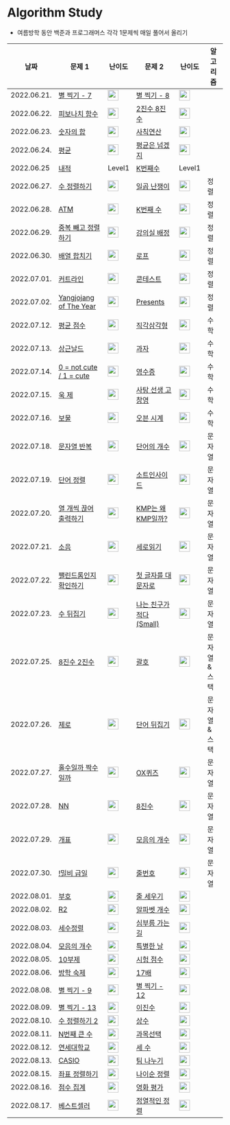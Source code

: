 # Algorithm Study
- 여름방학 동안 백준과 프로그래머스 각각 1문제씩 매일 풀어서 올리기

|날짜|문제 1|난이도|문제 2|난이도|알고리즘|
|------|---|---|---|---|---|
|2022.06.21.|[별 찍기 - 7](https://www.acmicpc.net/problem/2444)|<img height="25px" width="25px" src="https://static.solved.ac/tier_small/3.svg"/>|[별 찍기 - 8](https://www.acmicpc.net/problem/2445)|<img height="25px" width="25px" src="https://static.solved.ac/tier_small/3.svg"/>||
|2022.06.22.|[피보나치 함수](https://www.acmicpc.net/problem/1003)|<img height="25px" width="25px" src="https://static.solved.ac/tier_small/8.svg"/>|[2진수 8진수](https://www.acmicpc.net/problem/1373)|<img height="25px" width="25px" src="https://static.solved.ac/tier_small/5.svg"/>||
|2022.06.23.|[숫자의 합](https://www.acmicpc.net/problem/11720)|<img height="25px" width="25px" src="https://static.solved.ac/tier_small/2.svg"/>|[사칙연산](https://www.acmicpc.net/problem/13420)|<img height="25px" width="25px" src="https://static.solved.ac/tier_small/4.svg"/>||
|2022.06.24.|[평균](https://www.acmicpc.net/problem/1546)|<img height="25px" width="25px" src="https://static.solved.ac/tier_small/5.svg"/>|[평균은 넘겠지](https://www.acmicpc.net/problem/4344)|<img height="25px" width="25px" src="https://static.solved.ac/tier_small/5.svg"/>||
|2022.06.25|[내적](https://programmers.co.kr/learn/courses/30/lessons/70128)|Level1|[K번째수](https://programmers.co.kr/learn/courses/30/lessons/42748)|Level1||
|2022.06.27.|[수 정렬하기](https://www.acmicpc.net/problem/2750)|<img height="25px" width="25px" src="https://static.solved.ac/tier_small/4.svg"/>|[일곱 난쟁이](https://www.acmicpc.net/problem/2309)|<img height="25px" width="25px" src="https://static.solved.ac/tier_small/5.svg"/>|정렬|
|2022.06.28.|[ATM](https://www.acmicpc.net/problem/11399)|<img height="25px" width="25px" src="https://static.solved.ac/tier_small/7.svg"/>|[K번째 수](https://www.acmicpc.net/problem/11004)|<img height="25px" width="25px" src="https://static.solved.ac/tier_small/6.svg"/>|정렬|
|2022.06.29.|[중복 빼고 정렬하기](https://www.acmicpc.net/problem/10867)|<img height="25px" width="25px" src="https://static.solved.ac/tier_small/6.svg"/>|[강의실 배정](https://www.acmicpc.net/problem/11000)|<img height="25px" width="25px" src="https://static.solved.ac/tier_small/11.svg"/>|정렬|
|2022.06.30.|[배열 합치기]()|<img height="25px" width="25px" src="https://static.solved.ac/tier_small/6.svg"/>|[로프](https://www.acmicpc.net/problem/2217)|<img height="25px" width="25px" src="https://static.solved.ac/tier_small/7.svg"/>|정렬|
|2022.07.01.|[커트라인](https://www.acmicpc.net/problem/25305)|<img height="25px" width="25px" src="https://static.solved.ac/tier_small/4.svg"/>|[콘테스트](https://www.acmicpc.net/problem/5576)|<img height="25px" width="25px" src="https://static.solved.ac/tier_small/4.svg"/>|정렬|
|2022.07.02.|[Yangjojang of The Year](https://www.acmicpc.net/problem/11557)|<img height="25px" width="25px" src="https://static.solved.ac/tier_small/5.svg"/>|[Presents](https://www.acmicpc.net/problem/13771)|<img height="25px" width="25px" src="https://static.solved.ac/tier_small/4.svg"/>|정렬|
|2022.07.12.|[평균 점수](https://www.acmicpc.net/problem/10039)|<img height="25px" width="25px" src="https://static.solved.ac/tier_small/2.svg"/>|[직각삼각형](https://www.acmicpc.net/problem/4153)|<img height="25px" width="25px" src="https://static.solved.ac/tier_small/3.svg"/>|수학|
|2022.07.13.|[상근날드](https://www.acmicpc.net/problem/5543)|<img height="25px" width="25px" src="https://static.solved.ac/tier_small/2.svg"/>|[과자](https://www.acmicpc.net/problem/10156)|<img height="25px" width="25px" src="https://static.solved.ac/tier_small/2.svg"/>|수학|
|2022.07.14.|[0 = not cute / 1 = cute](https://www.acmicpc.net/problem/10886)|<img height="25px" width="25px" src="https://static.solved.ac/tier_small/3.svg"/>|[영수증](https://www.acmicpc.net/problem/5565)|<img height="25px" width="25px" src="https://static.solved.ac/tier_small/3.svg"/>|수학|
|2022.07.15.|[욱 제](https://www.acmicpc.net/problem/17356)|<img height="25px" width="25px" src="https://static.solved.ac/tier_small/2.svg"/>|[사탕 선생 고창영](https://www.acmicpc.net/problem/2547)|<img height="25px" width="25px" src="https://static.solved.ac/tier_small/3.svg"/>|수학|
|2022.07.16.|[보물](https://www.acmicpc.net/problem/1026)|<img height="25px" width="25px" src="https://static.solved.ac/tier_small/7.svg"/>|[오븐 시계](https://www.acmicpc.net/problem/2525)|<img height="25px" width="25px" src="https://static.solved.ac/tier_small/3.svg"/>|수학|
|2022.07.18.|[문자열 반복](https://www.acmicpc.net/problem/2675)|<img height="25px" width="25px" src="https://static.solved.ac/tier_small/4.svg"/>|[단어의 개수](https://www.acmicpc.net/problem/1152)|<img height="25px" width="25px" src="https://static.solved.ac/tier_small/4.svg"/>|문자열|
|2022.07.19.|[단어 정렬](https://www.acmicpc.net/problem/1181)|<img height="25px" width="25px" src="https://static.solved.ac/tier_small/6.svg"/>|[소트인사이드](https://www.acmicpc.net/problem/1427)|<img height="25px" width="25px" src="https://static.solved.ac/tier_small/6.svg"/>|문자열|
|2022.07.20.|[열 개씩 끊어 출력하기](https://www.acmicpc.net/problem/11721)|<img height="25px" width="25px" src="https://static.solved.ac/tier_small/3.svg"/>|[KMP는 왜 KMP일까?](https://www.acmicpc.net/problem/2902)|<img height="25px" width="25px" src="https://static.solved.ac/tier_small/4.svg"/>|문자열|
|2022.07.21.|[소음](https://www.acmicpc.net/problem/2935)|<img height="25px" width="25px" src="https://static.solved.ac/tier_small/3.svg"/>|[세로읽기](https://www.acmicpc.net/problem/10798)|<img height="25px" width="25px" src="https://static.solved.ac/tier_small/5.svg"/>|문자열|
|2022.07.22.|[팰린드롬인지 확인하기](https://www.acmicpc.net/problem/10988)|<img height="25px" width="25px" src="https://static.solved.ac/tier_small/4.svg"/>|[첫 글자를 대문자로](https://www.acmicpc.net/problem/4458)|<img height="25px" width="25px" src="https://static.solved.ac/tier_small/4.svg"/>|문자열|
|2022.07.23.|[수 뒤집기](https://www.acmicpc.net/problem/3062)|<img height="25px" width="25px" src="https://static.solved.ac/tier_small/4.svg"/>|[나는 친구가 적다 (Small)](https://www.acmicpc.net/problem/16171)|<img height="25px" width="25px" src="https://static.solved.ac/tier_small/6.svg"/>|문자열|
|2022.07.25.|[8진수 2진수](https://www.acmicpc.net/problem/1212)|<img height="25px" width="25px" src="https://static.solved.ac/tier_small/4.svg"/>|[괄호](https://www.acmicpc.net/problem/9012)|<img height="25px" width="25px" src="https://static.solved.ac/tier_small/7.svg"/>|문자열 & 스택|
|2022.07.26.|[제로](https://www.acmicpc.net/problem/10773)|<img height="25px" width="25px" src="https://static.solved.ac/tier_small/7.svg"/>|[단어 뒤집기](https://www.acmicpc.net/problem/9093)|<img height="25px" width="25px" src="https://static.solved.ac/tier_small/5.svg"/>|문자열 & 스택|
|2022.07.27.|[홀수일까 짝수일까](https://www.acmicpc.net/problem/5988)|<img height="25px" width="25px" src="https://static.solved.ac/tier_small/3.svg"/>|[OX퀴즈](https://www.acmicpc.net/problem/8958)|<img height="25px" width="25px" src="https://static.solved.ac/tier_small/4.svg"/>|문자열|
|2022.07.28.|[NN](https://www.acmicpc.net/problem/11944)|<img height="25px" width="25px" src="https://static.solved.ac/tier_small/4.svg"/>|[8진수](https://www.acmicpc.net/problem/2998)|<img height="25px" width="25px" src="https://static.solved.ac/tier_small/4.svg"/>|문자열|
|2022.07.29.|[개표](https://www.acmicpc.net/problem/10102)|<img height="25px" width="25px" src="https://static.solved.ac/tier_small/4.svg"/>|[모음의 개수](https://www.acmicpc.net/problem/10987)|<img height="25px" width="25px" src="https://static.solved.ac/tier_small/3.svg"/>|문자열|
|2022.07.30.|[!밀비 급일](https://www.acmicpc.net/problem/11365)|<img height="25px" width="25px" src="https://static.solved.ac/tier_small/2.svg"/>|[줄번호](https://www.acmicpc.net/problem/4470)|<img height="25px" width="25px" src="https://static.solved.ac/tier_small/3.svg"/>|문자열|
|2022.08.01.|[부호](https://www.acmicpc.net/problem/1247)|<img height="25px" width="25px" src="https://static.solved.ac/tier_small/3.svg"/>|[줄 세우기](https://www.acmicpc.net/problem/1681)|<img height="25px" width="25px" src="https://static.solved.ac/tier_small/4.svg"/>|
|2022.08.02.|[R2](https://www.acmicpc.net/problem/3046)|<img height="25px" width="25px" src="https://static.solved.ac/tier_small/2.svg"/>|[알파벳 개수](https://www.acmicpc.net/problem/10808)|<img height="25px" width="25px" src="https://static.solved.ac/tier_small/2.svg"/>|
|2022.08.03.|[세수정렬](https://www.acmicpc.net/problem/2752)|<img height="25px" width="25px" src="https://static.solved.ac/tier_small/2.svg"/>|[심부름 가는 길](https://www.acmicpc.net/problem/5554)|<img height="25px" width="25px" src="https://static.solved.ac/tier_small/2.svg"/>|
|2022.08.04.|[모음의 개수](https://www.acmicpc.net/problem/1264)|<img height="25px" width="25px" src="https://static.solved.ac/tier_small/2.svg"/>|[특별한 날](https://www.acmicpc.net/problem/10768)|<img height="25px" width="25px" src="https://static.solved.ac/tier_small/2.svg"/>|
|2022.08.05.|[10부제](https://www.acmicpc.net/problem/10797)|<img height="25px" width="25px" src="https://static.solved.ac/tier_small/2.svg"/>|[시험 점수](https://www.acmicpc.net/problem/5596)|<img height="25px" width="25px" src="https://static.solved.ac/tier_small/2.svg"/>|
|2022.08.06.|[방학 숙제](https://www.acmicpc.net/problem/5532)|<img height="25px" width="25px" src="https://static.solved.ac/tier_small/2.svg"/>|[17배](https://www.acmicpc.net/problem/5893)|<img height="25px" width="25px" src="https://static.solved.ac/tier_small/2.svg"/>|
|2022.08.08.|[별 찍기 - 9](https://www.acmicpc.net/problem/2446)|<img height="25px" width="25px" src="https://static.solved.ac/tier_small/3.svg"/>|[별 찍기 - 12](https://www.acmicpc.net/problem/2522)|<img height="25px" width="25px" src="https://static.solved.ac/tier_small/3.svg"/>|
|2022.08.09.|[별 찍기 - 13](https://www.acmicpc.net/problem/2523)|<img height="25px" width="25px" src="https://static.solved.ac/tier_small/3.svg"/>|[이진수](https://www.acmicpc.net/problem/3460)|<img height="25px" width="25px" src="https://static.solved.ac/tier_small/3.svg"/>|
|2022.08.10.|[수 정렬하기 2](https://www.acmicpc.net/problem/2751)|<img height="25px" width="25px" src="https://static.solved.ac/tier_small/6.svg"/>|[상수](https://www.acmicpc.net/problem/2908)|<img height="25px" width="25px" src="https://static.solved.ac/tier_small/4.svg"/>|
|2022.08.11.|[N번째 큰 수](https://www.acmicpc.net/problem/2693)|<img height="25px" width="25px" src="https://static.solved.ac/tier_small/5.svg"/>|[과목선택](https://www.acmicpc.net/problem/11948)|<img height="25px" width="25px" src="https://static.solved.ac/tier_small/2.svg"/>|
|2022.08.12.|[연세대학교](https://www.acmicpc.net/problem/15680)|<img height="25px" width="25px" src="https://static.solved.ac/tier_small/2.svg"/>|[세 수](https://www.acmicpc.net/problem/10817)|<img height="25px" width="25px" src="https://static.solved.ac/tier_small/3.svg"/>|
|2022.08.13.|[CASIO](https://www.acmicpc.net/problem/15963)|<img height="25px" width="25px" src="https://static.solved.ac/tier_small/2.svg"/>|[팀 나누기](https://www.acmicpc.net/problem/13866)|<img height="25px" width="25px" src="https://static.solved.ac/tier_small/2.svg"/>|
|2022.08.15.|[좌표 정렬하기](https://www.acmicpc.net/problem/11650)|<img height="25px" width="25px" src="https://static.solved.ac/tier_small/6.svg"/>|[나이순 정렬](https://www.acmicpc.net/problem/10814)|<img height="25px" width="25px" src="https://static.solved.ac/tier_small/6.svg"/>|
|2022.08.16.|[점수 집계](https://www.acmicpc.net/problem/9076)|<img height="25px" width="25px" src="https://static.solved.ac/tier_small/4.svg"/>|[영화 평가](https://www.acmicpc.net/problem/23278)|<img height="25px" width="25px" src="https://static.solved.ac/tier_small/5.svg"/>|
|2022.08.17.|[베스트셀러](https://www.acmicpc.net/problem/1302)|<img height="25px" width="25px" src="https://static.solved.ac/tier_small/7.svg"/>|[정열적인 정렬](https://www.acmicpc.net/problem/16212)|<img height="25px" width="25px" src="https://static.solved.ac/tier_small/6.svg"/>|
